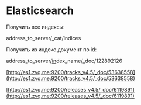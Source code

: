 # Elasticsearch

Получить все индексы:

address_to_server/_cat/indices

Получить из индекс документ по id:

address_to_server/[in](http://es1.zvq.me:9200/podcast_episodes_v4.5/_doc/122892126)dex_name/_doc/122892126

[http://es1.zvq.me:9200/tracks_v4.5/_doc/53638558](http://es1.zvq.me:9200/tracks_v4.5/_doc/53638558)

[http://es1.zvq.me:9200/releases_v4.5/_doc/6119891](http://es1.zvq.me:9200/releases_v4.5/_doc/6119891)